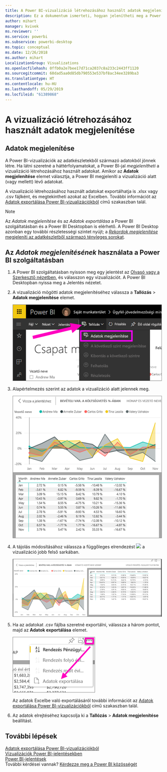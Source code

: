 ```yaml
---
title: A Power BI-vizualizáció létrehozásához használt adatok megjelenítése
description: Ez a dokumentum ismerteti, hogyan jelenítheti meg a Power BI-ban a vizualizációk létrehozásához használt adatokat, és hogyan exportálhatja ezeket az adatokat .csv fájlba.
author: mihart
manager: kvivek
ms.reviewer: ''
ms.service: powerbi
ms.subservice: powerbi-desktop
ms.topic: conceptual
ms.date: 12/26/2018
ms.author: mihart
LocalizationGroup: Visualizations
ms.openlocfilehash: 0ffb0a2e7bee17d71ca2037c8a233c2443ff1120
ms.sourcegitcommit: 60dad5aa0d85db790553e537bf8ac34ee3289ba3
ms.translationtype: HT
ms.contentlocale: hu-HU
ms.lasthandoff: 05/29/2019
ms.locfileid: "61389868"
---
```

# <a name="show-the-data-that-was-used-to-create-the-visualization"></a>A vizualizáció létrehozásához használt adatok megjelenítése
## <a name="show-data"></a>Adatok megjelenítése
A Power BI-vizualizációk az adatkészletekből származó adatokból jönnek létre. Ha látni szeretné a háttérfolyamatokat, a Power BI-jal *megjelenítheti* a vizualizáció létrehozásához használt adatokat. Amikor az **Adatok megjelenítése** elemet választja, a Power BI megjeleníti a vizualizáció alatt (vagy mellett) lévő adatokat.

A vizualizáció létrehozásához használt adatokat exportálhatja is .xlsx vagy .csv fájlként, és megtekintheti azokat az Excelben. További információt az [Adatok exportálása Power BI-vizualizációkból](power-bi-visualization-export-data.md) című szakaszban talál.

> [!NOTE]
> Az *Adatok megjelenítése* és az *Adatok exportálása* a Power BI szolgáltatásban és a Power BI Desktopban is elérhető. A Power BI Desktop azonban egy további részletességi szintet nyújt; a [*Rekordok megjelenítése* megjeleníti az adatkészletből származó tényleges sorokat](../desktop-see-data-see-records.md).
> 
> 

## <a name="using-show-data-in-power-bi-service"></a>Az *Adatok megjelenítésének* használata a Power BI szolgáltatásban
1. A Power BI szolgáltatásban nyisson meg egy jelentést az [Olvasó vagy a Szerkesztő nézetben](../service-interact-with-a-report-in-editing-view.md), és válasszon egy vizualizációt.  A Power BI Desktopban nyissa meg a Jelentés nézetet.
2. A vizualizáció mögötti adatok megjelenítéséhez válassza a **Tallózás** > **Adatok megjelenítése** elemet.
   
   ![Adatok megjelenítése kiválasztása](media/service-reports-show-data/power-bi-show-data.png)
3. Alapértelmezés szerint az adatok a vizualizáció alatt jelennek meg.
   
   ![vizualizációk és adatok függőleges megjelenítése](media/service-reports-show-data/power-bi-explore-show-data.png)
4. A tájolás módosításához válassza a függőleges elrendezést ![](media/service-reports-show-data/power-bi-vertical-icon-new.png) a vizualizáció jobb felső sarkában.
   
   ![vizualizációk és adatok vízszintes megjelenítése](media/service-reports-show-data/power-bi-explore-show-data2.png)
5. Ha az adatokat .csv fájlba szeretné exportálni, válassza a három pontot, majd az **Adatok exportálása** elemet.
   
    ![az Adatok exportálása lehetőség kiválasztása](media/service-reports-show-data/power-bi-export-data-new.png)
   
    Az adatok Excelbe való exportálásáról további információt az [Adatok exportálása Power BI-vizualizációkból](power-bi-visualization-export-data.md) című szakaszban talál.
6. Az adatok elrejtéséhez kapcsolja ki a **Tallózás** > **Adatok megjelenítése** beállítást.

## <a name="next-steps"></a>További lépések
[Adatok exportálása Power BI-vizualizációkból](power-bi-visualization-export-data.md)    
[Vizualizációk Power BI-jelentésekben](power-bi-report-visualizations.md)    
[Power BI-jelentések](../consumer/end-user-reports.md)    
További kérdései vannak? [Kérdezze meg a Power BI közösségét](http://community.powerbi.com/)

